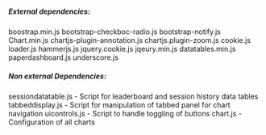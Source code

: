 ##### External dependencies: #####
boostrap.min.js
bootstrap-checkboc-radio.js
bootstrap-notify.js
Chart.min.js
chartjs-plugin-annotation.js
chartjs.plugin-zoom.js
cookie.js
loader.js
hammerjs.js
jquery.cookie.js
jqeury.min.js
datatables.min.js
paperdashboard.js
underscore.js



##### Non external Dependencies: #####
sessiondatatable.js - Script for leaderboard and session history data tables
tabbeddisplay.js - Script for manipulation of tabbed panel for chart navigation
uicontrols.js - Script to handle toggling of buttons
chart.js - Configuration of all charts